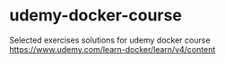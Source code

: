 # udemy-docker-course
Selected exercises solutions for udemy docker course
https://www.udemy.com/learn-docker/learn/v4/content
